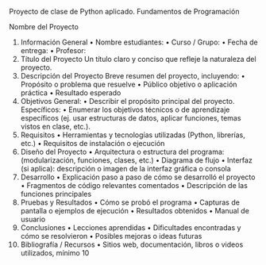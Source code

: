 Proyecto de clase de Python aplicado.
Fundamentos de Programación

Nombre del Proyecto
1. Información General
•	Nombre estudiantes:
•	Curso / Grupo:
•	Fecha de entrega:
•	Profesor:
2. Título del Proyecto
Un título claro y conciso que refleje la naturaleza del proyecto.
3. Descripción del Proyecto
Breve resumen del proyecto, incluyendo:
•	Propósito o problema que resuelve
•	Público objetivo o aplicación práctica
•	Resultado esperado
4. Objetivos
General:
•	Describir el propósito principal del proyecto.
Específicos:
•	Enumerar los objetivos técnicos o de aprendizaje específicos (ej. usar estructuras de datos, aplicar funciones, temas vistos en clase, etc.).
5. Requisitos
•	Herramientas y tecnologías utilizadas (Python, librerías, etc.)
•	Requisitos de instalación o ejecución
6. Diseño del Proyecto
•	Arquitectura o estructura del programa: (modularización, funciones, clases, etc.)
•	Diagrama de flujo 
•	Interfaz (si aplica): descripción o imagen de la interfaz gráfica o consola
7. Desarrollo
•	Explicación paso a paso de cómo se desarrolló el proyecto
•	Fragmentos de código relevantes comentados
•	Descripción de las funciones principales
8. Pruebas y Resultados
•	Cómo se probó el programa
•	Capturas de pantalla o ejemplos de ejecución
•	Resultados obtenidos
•	Manual de usuario
9. Conclusiones
•	Lecciones aprendidas
•	Dificultades encontradas y cómo se resolvieron
•	Posibles mejoras o ideas futuras
10. Bibliografía / Recursos
•	Sitios web, documentación, libros o videos utilizados, mínimo 10

